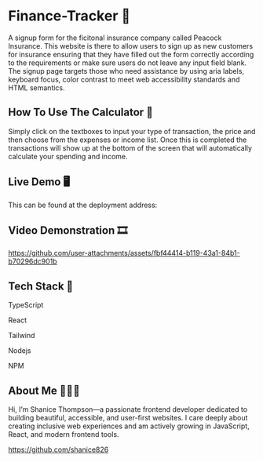 # Finance-Tracker 💸
A signup form for the ficitonal insurance company called Peacock Insurance. This website is there to allow users to sign up as new customers for insurance ensuring that they have filled out the form correctly according to the requirements or make sure users do not leave any input field blank. The signup page targets those who need assistance by using aria labels, keyboard focus, color contrast to meet web accessibility standards and HTML semantics.

## How To Use The Calculator 🔣

Simply click on the textboxes to input your type of transaction, the price and then choose from the expenses or income list. Once this is completed the transactions will show up at the bottom of the screen that will automatically calculate your spending and income. 

## Live Demo 🖥️
This can be found at the deployment address:


## Video Demonstration 🎞️


https://github.com/user-attachments/assets/fbf44414-b119-43a1-84b1-b70296dc901b


 
## Tech Stack 📌

TypeScript

React

Tailwind

Nodejs

NPM

## About Me 👩🏾‍💻

Hi, I’m Shanice Thompson—a passionate frontend developer dedicated to building beautiful, accessible, and user-first websites. I care deeply about creating inclusive web experiences and am actively growing in JavaScript, React, and modern frontend tools.

 https://github.com/shanice826
